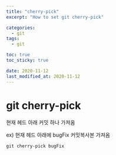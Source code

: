 ```yaml
---
title: "cherry-pick"
excerpt: "How to set git cherry-pick"

categories:
  - git
tags:
  - git

toc: true
toc_sticky: true

date: 2020-11-12
last_modified_at: 2020-11-12
---
```


# git cherry-pick

현재 헤드 아래 커밋 하나 가져옴

ex) 현재 헤드 아래에 bugFix 커밋복사본 가져옴
```
git cherry-pick bugFix
```

